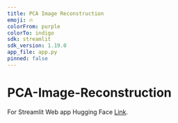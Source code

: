 ```yaml
---
title: PCA Image Reconstruction
emoji: 🔥
colorFrom: purple
colorTo: indigo
sdk: streamlit
sdk_version: 1.19.0
app_file: app.py
pinned: false
---
```



# PCA-Image-Reconstruction

For Streamlit Web app
Hugging Face [Link](https://huggingface.co/spaces/satyamg1620/PCA-Image-Reconstruction).
